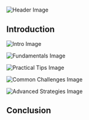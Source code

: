 # 


![Header Image](https://fal.media/files/rabbit/Ppaj0YPLoDLDtOGiDAKRn.png)

## Introduction


![Intro Image](https://fal.media/files/kangaroo/hJGvCJn6UgJDj1qGC6pYC.png)

<a href=".html"></a>

![Fundamentals Image](https://fal.media/files/penguin/q9smVYI6WU-zr-XS1wH1Z.png)

<a href=".html"></a>

![Practical Tips Image](https://fal.media/files/koala/Ct2KyPHHAwBFyUqcIc97x.png)

<a href=".html"></a>

![Common Challenges Image](https://fal.media/files/tiger/Cmb1weV3shalCnZkJyYrA.png)

<a href=".html"></a>

![Advanced Strategies Image](https://fal.media/files/rabbit/ZVM-OetMUZrB43FTkstdN.png)

## Conclusion

